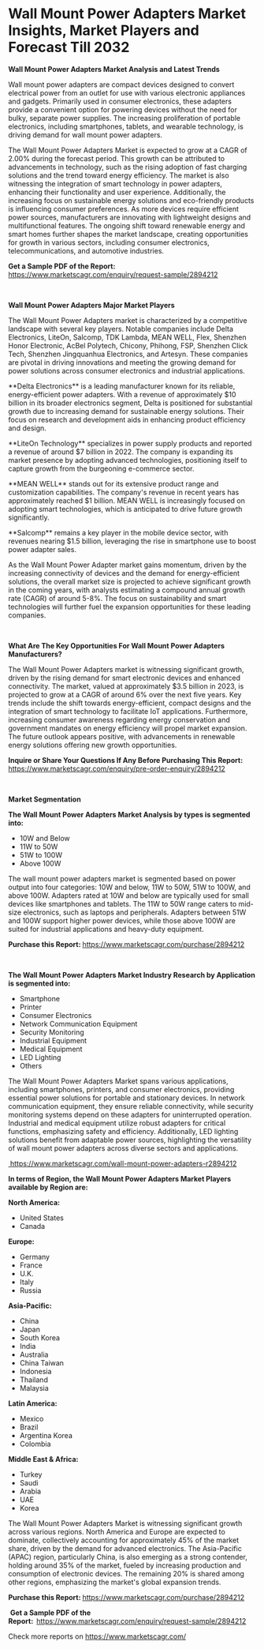 <p><h1>Wall Mount Power Adapters Market Insights, Market Players and Forecast Till 2032</h1></p><p><strong>Wall Mount Power Adapters Market Analysis and Latest Trends</strong></p>
<p><p>Wall mount power adapters are compact devices designed to convert electrical power from an outlet for use with various electronic appliances and gadgets. Primarily used in consumer electronics, these adapters provide a convenient option for powering devices without the need for bulky, separate power supplies. The increasing proliferation of portable electronics, including smartphones, tablets, and wearable technology, is driving demand for wall mount power adapters.</p><p>The Wall Mount Power Adapters Market is expected to grow at a CAGR of 2.00% during the forecast period. This growth can be attributed to advancements in technology, such as the rising adoption of fast charging solutions and the trend toward energy efficiency. The market is also witnessing the integration of smart technology in power adapters, enhancing their functionality and user experience. Additionally, the increasing focus on sustainable energy solutions and eco-friendly products is influencing consumer preferences. As more devices require efficient power sources, manufacturers are innovating with lightweight designs and multifunctional features. The ongoing shift toward renewable energy and smart homes further shapes the market landscape, creating opportunities for growth in various sectors, including consumer electronics, telecommunications, and automotive industries.</p></p>
<p><strong>Get a Sample PDF of the Report:&nbsp;</strong> <a href="https://www.marketscagr.com/enquiry/request-sample/2894212?utm_campaign=2998&utm_medium=2&utm_source=Github&utm_content=ia&utm_term=15032025&utm_id=wall-mount-power-adapters">https://www.marketscagr.com/enquiry/request-sample/2894212</a></p>
<p>&nbsp;</p>
<p><strong>Wall Mount Power Adapters Major Market Players</strong></p>
<p><p>The Wall Mount Power Adapters market is characterized by a competitive landscape with several key players. Notable companies include Delta Electronics, LiteOn, Salcomp, TDK Lambda, MEAN WELL, Flex, Shenzhen Honor Electronic, AcBel Polytech, Chicony, Phihong, FSP, Shenzhen Click Tech, Shenzhen Jingquanhua Electronics, and Artesyn. These companies are pivotal in driving innovations and meeting the growing demand for power solutions across consumer electronics and industrial applications.</p><p>**Delta Electronics** is a leading manufacturer known for its reliable, energy-efficient power adapters. With a revenue of approximately $10 billion in its broader electronics segment, Delta is positioned for substantial growth due to increasing demand for sustainable energy solutions. Their focus on research and development aids in enhancing product efficiency and design.</p><p>**LiteOn Technology** specializes in power supply products and reported a revenue of around $7 billion in 2022. The company is expanding its market presence by adopting advanced technologies, positioning itself to capture growth from the burgeoning e-commerce sector.</p><p>**MEAN WELL** stands out for its extensive product range and customization capabilities. The company's revenue in recent years has approximately reached $1 billion. MEAN WELL is increasingly focused on adopting smart technologies, which is anticipated to drive future growth significantly.</p><p>**Salcomp** remains a key player in the mobile device sector, with revenues nearing $1.5 billion, leveraging the rise in smartphone use to boost power adapter sales. </p><p>As the Wall Mount Power Adapter market gains momentum, driven by the increasing connectivity of devices and the demand for energy-efficient solutions, the overall market size is projected to achieve significant growth in the coming years, with analysts estimating a compound annual growth rate (CAGR) of around 5-8%. The focus on sustainability and smart technologies will further fuel the expansion opportunities for these leading companies.</p></p>
<p>&nbsp;</p>
<p><strong>What Are The Key Opportunities For Wall Mount Power Adapters Manufacturers?</strong></p>
<p><p>The Wall Mount Power Adapters market is witnessing significant growth, driven by the rising demand for smart electronic devices and enhanced connectivity. The market, valued at approximately $3.5 billion in 2023, is projected to grow at a CAGR of around 6% over the next five years. Key trends include the shift towards energy-efficient, compact designs and the integration of smart technology to facilitate IoT applications. Furthermore, increasing consumer awareness regarding energy conservation and government mandates on energy efficiency will propel market expansion. The future outlook appears positive, with advancements in renewable energy solutions offering new growth opportunities.</p></p>
<p><strong>Inquire or Share Your Questions If Any Before Purchasing This Report:</strong> <a href="https://www.marketscagr.com/enquiry/pre-order-enquiry/2894212?utm_campaign=2998&utm_medium=2&utm_source=Github&utm_content=ia&utm_term=15032025&utm_id=wall-mount-power-adapters">https://www.marketscagr.com/enquiry/pre-order-enquiry/2894212</a></p>
<p>&nbsp;</p>
<p><strong>Market Segmentation</strong></p>
<p><strong>The Wall Mount Power Adapters Market Analysis by types is segmented into:</strong></p>
<p><ul><li>10W and Below</li><li>11W to 50W</li><li>51W to 100W</li><li>Above 100W</li></ul></p>
<p><p>The wall mount power adapters market is segmented based on power output into four categories: 10W and below, 11W to 50W, 51W to 100W, and above 100W. Adapters rated at 10W and below are typically used for small devices like smartphones and tablets. The 11W to 50W range caters to mid-size electronics, such as laptops and peripherals. Adapters between 51W and 100W support higher power devices, while those above 100W are suited for industrial applications and heavy-duty equipment.</p></p>
<p><strong>Purchase this Report:&nbsp;</strong><a href="https://www.marketscagr.com/purchase/2894212?utm_campaign=2998&utm_medium=2&utm_source=Github&utm_content=ia&utm_term=15032025&utm_id=wall-mount-power-adapters">https://www.marketscagr.com/purchase/2894212</a></p>
<p>&nbsp;</p>
<p><strong>The Wall Mount Power Adapters Market Industry Research by Application is segmented into:</strong></p>
<p><ul><li>Smartphone</li><li>Printer</li><li>Consumer Electronics</li><li>Network Communication Equipment</li><li>Security Monitoring</li><li>Industrial Equipment</li><li>Medical Equipment</li><li>LED Lighting</li><li>Others</li></ul></p>
<p><p>The Wall Mount Power Adapters Market spans various applications, including smartphones, printers, and consumer electronics, providing essential power solutions for portable and stationary devices. In network communication equipment, they ensure reliable connectivity, while security monitoring systems depend on these adapters for uninterrupted operation. Industrial and medical equipment utilize robust adapters for critical functions, emphasizing safety and efficiency. Additionally, LED lighting solutions benefit from adaptable power sources, highlighting the versatility of wall mount power adapters across diverse sectors and applications.</p></p>
<p><a href="https://www.marketscagr.com/wall-mount-power-adapters-r2894212?utm_campaign=2998&utm_medium=2&utm_source=Github&utm_content=ia&utm_term=15032025&utm_id=wall-mount-power-adapters">&nbsp;https://www.marketscagr.com/wall-mount-power-adapters-r2894212</a></p>
<p><strong>In terms of Region, the Wall Mount Power Adapters Market Players available by Region are:</strong></p>
<p>
    <p> <strong> North America: </strong>
        <ul>
            <li>United States</li>
            <li>Canada</li>
        </ul>
        </p> 
    <p> <strong> Europe: </strong>
        <ul>
            <li>Germany</li>
            <li>France</li>
            <li>U.K.</li>
            <li>Italy</li>
            <li>Russia</li>
        </ul>
        </p> 
    <p> <strong> Asia-Pacific: </strong>
        <ul>
            <li>China</li>
            <li>Japan</li>
            <li>South Korea</li>
            <li>India</li>
            <li>Australia</li>
            <li>China Taiwan</li>
            <li>Indonesia</li>
            <li>Thailand</li>
            <li>Malaysia</li>
        </ul>
        </p> 
    <p> <strong> Latin America: </strong>
        <ul>
            <li>Mexico</li>
            <li>Brazil</li>
            <li>Argentina Korea</li>
            <li>Colombia</li>
        </ul>
        </p> 
    <p> <strong> Middle East & Africa: </strong>
        <ul>
            <li>Turkey</li>
            <li>Saudi</li>
            <li>Arabia</li>
            <li>UAE</li>
            <li>Korea</li>
        </ul>
    </p>
    </p>
<p><p>The Wall Mount Power Adapters Market is witnessing significant growth across various regions. North America and Europe are expected to dominate, collectively accounting for approximately 45% of the market share, driven by the demand for advanced electronics. The Asia-Pacific (APAC) region, particularly China, is also emerging as a strong contender, holding around 35% of the market, fueled by increasing production and consumption of electronic devices. The remaining 20% is shared among other regions, emphasizing the market's global expansion trends.</p></p>
<p><strong>Purchase this Report: </strong><a href="https://www.marketscagr.com/purchase/2894212?utm_campaign=2998&utm_medium=2&utm_source=Github&utm_content=ia&utm_term=15032025&utm_id=wall-mount-power-adapters">https://www.marketscagr.com/purchase/2894212</a></p>
<p>&nbsp;<strong>Get a Sample PDF of the Report:&nbsp;&nbsp;</strong><a href="https://www.marketscagr.com/enquiry/request-sample/2894212?utm_campaign=2998&utm_medium=2&utm_source=Github&utm_content=ia&utm_term=15032025&utm_id=wall-mount-power-adapters">https://www.marketscagr.com/enquiry/request-sample/2894212</a></p>
<p><strong></strong></p>
<p>Check more reports on <a href="https://www.marketscagr.com/?utm_campaign=2998&utm_medium=2&utm_source=Github&utm_content=ia&utm_term=15032025&utm_id=wall-mount-power-adapters">https://www.marketscagr.com/</a></p>